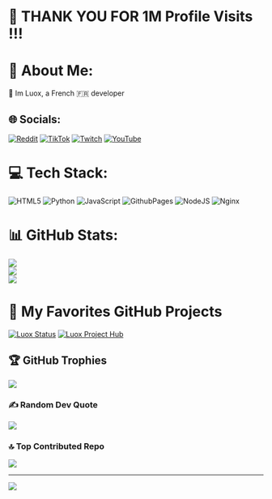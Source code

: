 # 👏 THANK YOU FOR 1M Profile Visits !!!

# 💫 About Me:
👋 Im Luox, a French 🇫🇷 developer


## 🌐 Socials:
[![Reddit](https://img.shields.io/badge/Reddit-%23FF4500.svg?logo=Reddit&logoColor=white)](https://reddit.com/user/luox_) [![TikTok](https://img.shields.io/badge/TikTok-%23000000.svg?logo=TikTok&logoColor=white)](https://tiktok.com/@luoxfr) [![Twitch](https://img.shields.io/badge/Twitch-%239146FF.svg?logo=Twitch&logoColor=white)](https://twitch.tv/ttvLuox) [![YouTube](https://img.shields.io/badge/YouTube-%23FF0000.svg?logo=YouTube&logoColor=white)](https://youtube.com/@Luox_) 

# 💻 Tech Stack:
![HTML5](https://img.shields.io/badge/html5-%23E34F26.svg?style=for-the-badge&logo=html5&logoColor=white) ![Python](https://img.shields.io/badge/python-3670A0?style=for-the-badge&logo=python&logoColor=ffdd54) ![JavaScript](https://img.shields.io/badge/javascript-%23323330.svg?style=for-the-badge&logo=javascript&logoColor=%23F7DF1E) ![GithubPages](https://img.shields.io/badge/github%20pages-121013?style=for-the-badge&logo=github&logoColor=white) ![NodeJS](https://img.shields.io/badge/node.js-6DA55F?style=for-the-badge&logo=node.js&logoColor=white) ![Nginx](https://img.shields.io/badge/nginx-%23009639.svg?style=for-the-badge&logo=nginx&logoColor=white)
# 📊 GitHub Stats:
![](https://github-readme-stats.vercel.app/api?username=luoxthedev&theme=dark&hide_border=false&include_all_commits=true&count_private=false)<br/>
![](https://github-readme-streak-stats.herokuapp.com/?user=luoxthedev&theme=dark&hide_border=false)<br/>
![](https://github-readme-stats.vercel.app/api/top-langs/?username=luoxthedev&theme=dark&hide_border=false&include_all_commits=true&count_private=false&layout=compact)

# 🤩 My Favorites GitHub Projects
[![Luox Status](https://github-readme-stats.vercel.app/api/pin/?username=luoxthedev&repo=status)](https://github.com/luoxthedev/status)
[![Luox Project Hub](https://github-readme-stats.vercel.app/api/pin/?username=luoxthedev&repo=luoxthedev.github.io)](https://github.com/luoxthedev/luoxthedev.github.io)

## 🏆 GitHub Trophies
![](https://github-profile-trophy.vercel.app/?username=luoxthedev&theme=radical&no-frame=false&no-bg=false&margin-w=4)

### ✍️ Random Dev Quote
![](https://quotes-github-readme.vercel.app/api?type=horizontal&theme=radical)

### 🔝 Top Contributed Repo
![](https://github-contributor-stats.vercel.app/api?username=luoxthedev&limit=5&theme=dracula&combine_all_yearly_contributions=true)

---
![](https://komarev.com/ghpvc/?username=luoxthedev&style=for-the-badge)
